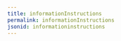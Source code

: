 ```yaml
---
title: informationInstructions
permalink: informationInstructions
jsonid: informationinstructions
---
```


